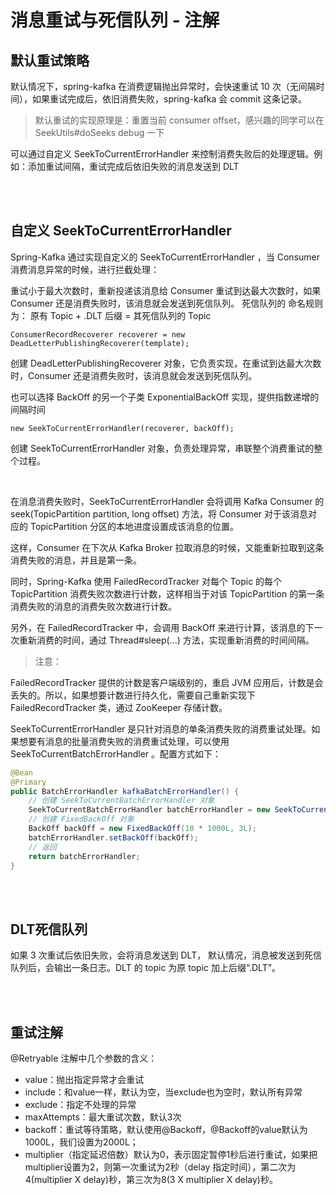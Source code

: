 # 消息重试与死信队列 - 注解


## 默认重试策略

默认情况下，spring-kafka 在消费逻辑抛出异常时，会快速重试 10 次（无间隔时间），如果重试完成后，依旧消费失败，spring-kafka 会 commit 这条记录。

> 默认重试的实现原理是：重置当前 consumer offset，感兴趣的同学可以在 SeekUtils#doSeeks debug 一下

可以通过自定义 SeekToCurrentErrorHandler 来控制消费失败后的处理逻辑。例如：添加重试间隔，重试完成后依旧失败的消息发送到 DLT


<br>
<br>



## 自定义 SeekToCurrentErrorHandler

Spring-Kafka 通过实现自定义的 SeekToCurrentErrorHandler ，当 Consumer 消费消息异常的时候，进行拦截处理：

重试小于最大次数时，重新投递该消息给 Consumer
重试到达最大次数时，如果Consumer 还是消费失败时，该消息就会发送到死信队列。 死信队列的 命名规则为： 原有 Topic + .DLT 后缀 = 其死信队列的 Topic

```
ConsumerRecordRecoverer recoverer = new DeadLetterPublishingRecoverer(template);
```

创建 DeadLetterPublishingRecoverer 对象，它负责实现，在重试到达最大次数时，Consumer 还是消费失败时，该消息就会发送到死信队列。

也可以选择 BackOff 的另一个子类 ExponentialBackOff 实现，提供指数递增的间隔时间

```
new SeekToCurrentErrorHandler(recoverer, backOff);
```

创建 SeekToCurrentErrorHandler 对象，负责处理异常，串联整个消费重试的整个过程。

<br>


在消息消费失败时，SeekToCurrentErrorHandler 会将调用 Kafka Consumer 的 seek(TopicPartition partition, long offset) 方法，将 Consumer 对于该消息对应的 TopicPartition 分区的本地进度设置成该消息的位置。

这样，Consumer 在下次从 Kafka Broker 拉取消息的时候，又能重新拉取到这条消费失败的消息，并且是第一条。

同时，Spring-Kafka 使用 FailedRecordTracker 对每个 Topic 的每个 TopicPartition 消费失败次数进行计数，这样相当于对该 TopicPartition 的第一条消费失败的消息的消费失败次数进行计数。

另外，在 FailedRecordTracker 中，会调用 BackOff 来进行计算，该消息的下一次重新消费的时间，通过 Thread#sleep(...) 方法，实现重新消费的时间间隔。

> 注意：

FailedRecordTracker 提供的计数是客户端级别的，重启 JVM 应用后，计数是会丢失的。所以，如果想要计数进行持久化，需要自己重新实现下 FailedRecordTracker 类，通过 ZooKeeper 存储计数。


SeekToCurrentErrorHandler 是只针对消息的单条消费失败的消费重试处理。如果想要有消息的批量消费失败的消费重试处理，可以使用 SeekToCurrentBatchErrorHandler 。配置方式如下：

```java
@Bean
@Primary
public BatchErrorHandler kafkaBatchErrorHandler() {
    // 创建 SeekToCurrentBatchErrorHandler 对象
    SeekToCurrentBatchErrorHandler batchErrorHandler = new SeekToCurrentBatchErrorHandler();
    // 创建 FixedBackOff 对象
    BackOff backOff = new FixedBackOff(10 * 1000L, 3L);
    batchErrorHandler.setBackOff(backOff);
    // 返回
    return batchErrorHandler;
}
```



<br>
<br>



## DLT死信队列

如果 3 次重试后依旧失败，会将消息发送到 DLT， 默认情况，消息被发送到死信队列后，会输出一条日志。DLT 的 topic 为原 topic 加上后缀“.DLT”。


<br>
<br>



## 重试注解

@Retryable 注解中几个参数的含义：

* value：抛出指定异常才会重试
* include：和value一样，默认为空，当exclude也为空时，默认所有异常
* exclude：指定不处理的异常
* maxAttempts：最大重试次数，默认3次
* backoff：重试等待策略，默认使用@Backoff，@Backoff的value默认为1000L，我们设置为2000L；
* multiplier（指定延迟倍数）默认为0，表示固定暂停1秒后进行重试，如果把multiplier设置为2，则第一次重试为2秒（delay 指定时间），第二次为4(multiplier X delay)秒，第三次为8(3 X multiplier X delay)秒。
